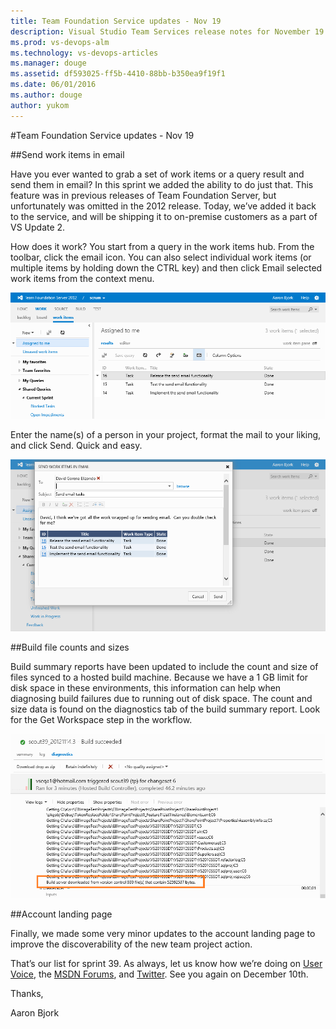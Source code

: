 ```yaml
---
title: Team Foundation Service updates - Nov 19
description: Visual Studio Team Services release notes for November 19 2012
ms.prod: vs-devops-alm
ms.technology: vs-devops-articles
ms.manager: douge
ms.assetid: df593025-ff5b-4410-88bb-b350ea9f19f1
ms.date: 06/01/2016
ms.author: douge
author: yukom
---
```


#Team Foundation Service updates - Nov 19

##Send work items in email

Have you ever wanted to grab a set of work items or a query result and send them in email? In this sprint we added the ability to do just that. This feature was in previous releases of Team Foundation Server, but unfortunately was omitted in the 2012 release. Today, we’ve added it back to the service, and will be shipping it to on-premise customers as a part of VS Update 2.

How does it work? You start from a query in the work items hub. From the toolbar, click the email icon. You can also select individual work items (or multiple items by holding down the CTRL key) and then click Email selected work items from the context menu.

![Send work items in email](_img/11_19_01.png)

Enter the name(s) of a person in your project, format the mail to your liking, and click Send. Quick and easy.

![Send work items in email](_img/11_19_02.png)

##Build file counts and sizes

Build summary reports have been updated to include the count and size of files synced to a hosted build machine. Because we have a 1 GB limit for disk space in these environments, this information can help when diagnosing build failures due to running out of disk space. The count and size data is found on the diagnostics tab of the build summary report. Look for the Get Workspace step in the workflow.

![Build file counts and sizes](_img/11_19_03.png)

##Account landing page

Finally, we made some very minor updates to the account landing page to improve the discoverability of the new team project action.

That’s our list for sprint 39. As always, let us know how we’re doing on [User Voice](https://visualstudio.uservoice.com/forums/330519-vso), the [MSDN Forums](http://social.msdn.microsoft.com/Forums/en-US/TFService/threads), and [Twitter](http://twitter.com/search?q=%23tfservice). See you again on December 10th.

Thanks,

Aaron Bjork